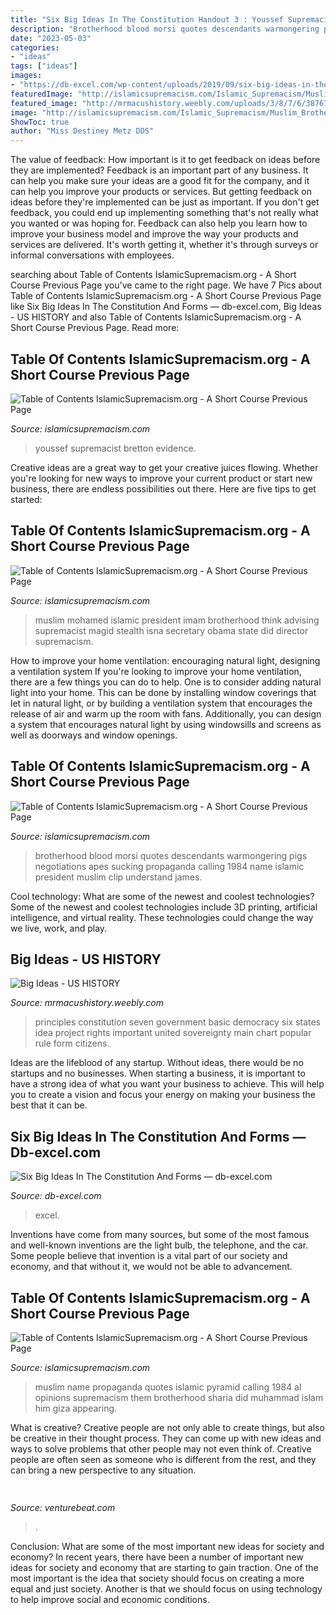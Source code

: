 ```yaml
---
title: "Six Big Ideas In The Constitution Handout 3 : Youssef Supremacist Bretton Evidence"
description: "Brotherhood blood morsi quotes descendants warmongering pigs negotiations apes sucking propaganda calling 1984 name islamic president muslim clip understand james"
date: "2023-05-03"
categories:
- "ideas"
tags: ["ideas"]
images:
- "https://db-excel.com/wp-content/uploads/2019/09/six-big-ideas-in-the-constitution-and-forms-1.jpg"
featuredImage: "http://islamicsupremacism.com/Islamic_Supremacism/Muslim_Brotherhood_files/205.jpg"
featured_image: "http://mrmacushistory.weebly.com/uploads/3/8/7/6/38767787/6048161_orig.jpg"
image: "http://islamicsupremacism.com/Islamic_Supremacism/Muslim_Brotherhood_files/205.jpg"
ShowToc: true
author: "Miss Destiney Metz DDS"
---
```



The value of feedback: How important is it to get feedback on ideas before they are implemented?
Feedback is an important part of any business. It can help you make sure your ideas are a good fit for the company, and it can help you improve your products or services. But getting feedback on ideas before they're implemented can be just as important. If you don't get feedback, you could end up implementing something that's not really what you wanted or was hoping for. Feedback can also help you learn how to improve your business model and improve the way your products and services are delivered. It's worth getting it, whether it's through surveys or informal conversations with employees.

	

		
searching about Table of Contents IslamicSupremacism.org - A Short Course Previous Page you've came to the right page. We have 7 Pics about Table of Contents IslamicSupremacism.org - A Short Course Previous Page like Six Big Ideas In The Constitution And Forms — db-excel.com, Big Ideas - US HISTORY and also Table of Contents IslamicSupremacism.org - A Short Course Previous Page. Read more:
		
    
## Table Of Contents IslamicSupremacism.org - A Short Course Previous Page

<img loading=lazy src="https://islamicsupremacism.com/Muslim_Brotherhood_on_IS%26J_files/imgres.jpg" onerror="this.onerror=null;this.src='https://tse4.mm.bing.net/th?id=OIP.WzHuHOdEXr3-mXehBbmldQAAAA&amp;pid=15.1';" alt="Table of Contents IslamicSupremacism.org - A Short Course Previous Page">

_Source: islamicsupremacism.com_

>youssef supremacist bretton evidence. 

	

Creative ideas are a great way to get your creative juices flowing. Whether you're looking for new ways to improve your current product or start new business, there are endless possibilities out there. Here are five tips to get started:

    
## Table Of Contents IslamicSupremacism.org - A Short Course Previous Page

<img loading=lazy src="http://islamicsupremacism.com/Muslim_Brotherhood_on_IS%26J_files/11(1).jpg" onerror="this.onerror=null;this.src='https://tse3.mm.bing.net/th?id=OIP.fljxWBoguEeVnePUTth72wAAAA&amp;pid=15.1';" alt="Table of Contents IslamicSupremacism.org - A Short Course Previous Page">

_Source: islamicsupremacism.com_

>muslim mohamed islamic president imam brotherhood think advising supremacist magid stealth isna secretary obama state did director supremacism. 

	

How to improve your home ventilation: encouraging natural light, designing a ventilation system
If you're looking to improve your home ventilation, there are a few things you can do to help. One is to consider adding natural light into your home. This can be done by installing window coverings that let in natural light, or by building a ventilation system that encourages the release of air and warm up the room with fans. Additionally, you can design a system that encourages natural light by using windowsills and screens as well as doorways and window openings.

    
## Table Of Contents IslamicSupremacism.org - A Short Course Previous Page

<img loading=lazy src="http://islamicsupremacism.com/Muslim_Brotherhood_on_IS%26J_files/droppedImage.png" onerror="this.onerror=null;this.src='https://tse4.mm.bing.net/th?id=OIP.L8SdtAMAtuUD-jcLEsPtAgHaFc&amp;pid=15.1';" alt="Table of Contents IslamicSupremacism.org - A Short Course Previous Page">

_Source: islamicsupremacism.com_

>brotherhood blood morsi quotes descendants warmongering pigs negotiations apes sucking propaganda calling 1984 name islamic president muslim clip understand james. 

	

Cool technology: What are some of the newest and coolest technologies?
Some of the newest and coolest technologies include 3D printing, artificial intelligence, and virtual reality. These technologies could change the way we live, work, and play.

    
## Big Ideas - US HISTORY

<img loading=lazy src="http://mrmacushistory.weebly.com/uploads/3/8/7/6/38767787/6048161_orig.jpg" onerror="this.onerror=null;this.src='https://tse3.mm.bing.net/th?id=OIP.J380u7ezBxAmT2vqV0ZaqAHaDy&amp;pid=15.1';" alt="Big Ideas - US HISTORY">

_Source: mrmacushistory.weebly.com_

>principles constitution seven government basic democracy six states idea project rights important united sovereignty main chart popular rule form citizens. 

	

Ideas are the lifeblood of any startup. Without ideas, there would be no startups and no businesses. When starting a business, it is important to have a strong idea of what you want your business to achieve. This will help you to create a vision and focus your energy on making your business the best that it can be.

    
## Six Big Ideas In The Constitution And Forms — Db-excel.com

<img loading=lazy src="https://db-excel.com/wp-content/uploads/2019/09/six-big-ideas-in-the-constitution-and-forms-1.jpg" onerror="this.onerror=null;this.src='https://tse3.mm.bing.net/th?id=OIP.ELZyPJQjiyGT_rKzAcktMgHaID&amp;pid=15.1';" alt="Six Big Ideas In The Constitution And Forms — db-excel.com">

_Source: db-excel.com_

>excel. 

	

Inventions have come from many sources, but some of the most famous and well-known inventions are the light bulb, the telephone, and the car. Some people believe that invention is a vital part of our society and economy, and that without it, we would not be able to advancement.

    
## Table Of Contents IslamicSupremacism.org - A Short Course Previous Page

<img loading=lazy src="http://islamicsupremacism.com/Islamic_Supremacism/Muslim_Brotherhood_files/205.jpg" onerror="this.onerror=null;this.src='https://tse1.mm.bing.net/th?id=OIP.rkWnhI8ocdCVIXn7H_IUfAAAAA&amp;pid=15.1';" alt="Table of Contents IslamicSupremacism.org - A Short Course Previous Page">

_Source: islamicsupremacism.com_

>muslim name propaganda quotes islamic pyramid calling 1984 al opinions supremacism them brotherhood sharia did muhammad islam him giza appearing. 

	

What is creative?
Creative people are not only able to create things, but also be creative in their thought process. They can come up with new ideas and ways to solve problems that other people may not even think of. Creative people are often seen as someone who is different from the rest, and they can bring a new perspective to any situation.

    
## 

<img loading=lazy src="https://venturebeat.com/wp-content/uploads/2020/01/Cruise-Track-4-Inside-Vehicle.jpg?w=800" onerror="this.onerror=null;this.src='https://tse3.mm.bing.net/th?id=OIP.yrzj_xT8CPpaMnmsbaoxwAHaFj&amp;pid=15.1';" alt="">

_Source: venturebeat.com_

>. 

	

Conclusion: What are some of the most important new ideas for society and economy?
In recent years, there have been a number of important new ideas for society and economy that are starting to gain traction. One of the most important is the idea that society should focus on creating a more equal and just society. Another is that we should focus on using technology to help improve social and economic conditions.


